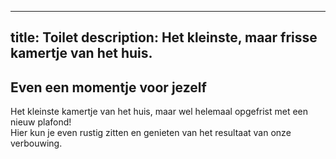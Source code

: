 
---
title: Toilet
description: Het kleinste, maar frisse kamertje van het huis.
---


## Even een momentje voor jezelf

Het kleinste kamertje van het huis, maar wel helemaal opgefrist met een nieuw plafond!\
Hier kun je even rustig zitten en genieten van het resultaat van onze verbouwing.
